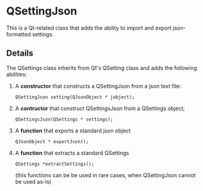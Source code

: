 # QSettingJson

This is a Qt-related class that adds the ability to import and export json-formatted settings.

## Details

The QSettings class inherits from Qt's QSetting class and adds the following abilities:

1. A **constructor** that constructs a QSettingJson from a json text file:
    ```lang c++
    QSettingJson setting(QJsonObject * jobject);
    ```
2. A **contructor** that construct QSettingsJson from a QSettings object;
    ```lang cpp
    QSettingsJson(QSettings * settings);
    ```
3. A **function** that exports a standard json object 
    ```lang c++
    QJsonObject * exportJson();
    ```
4. A **function** that extracts a standard QSettings
    ```lang c++
    QSettings *extractSettings();
    ```
    (this functions can be be used in rare cases, when QSettingJson cannot be used as-is)
